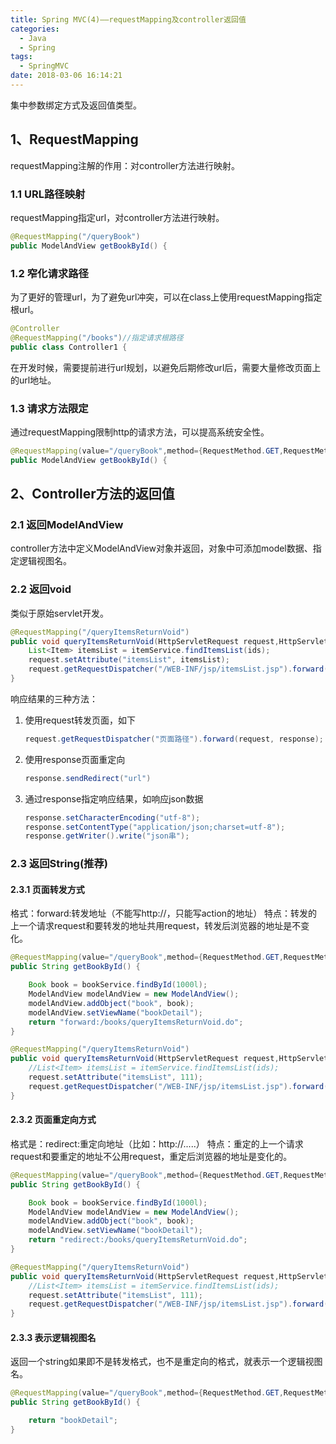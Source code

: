 ```yaml
---
title: Spring MVC(4)——requestMapping及controller返回值
categories:
  - Java
  - Spring
tags:
  - SpringMVC
date: 2018-03-06 16:14:21
---
```


集中参数绑定方式及返回值类型。
<!--more-->

## 1、RequestMapping

requestMapping注解的作用：对controller方法进行映射。

### 1.1 URL路径映射

requestMapping指定url，对controller方法进行映射。

```java
@RequestMapping("/queryBook")
public ModelAndView getBookById() {
```

### 1.2 窄化请求路径

为了更好的管理url，为了避免url冲突，可以在class上使用requestMapping指定根url。

```java
@Controller
@RequestMapping("/books")//指定请求根路径
public class Controller1 {
```

在开发时候，需要提前进行url规划，以避免后期修改url后，需要大量修改页面上的url地址。

### 1.3 请求方法限定

通过requestMapping限制http的请求方法，可以提高系统安全性。

```java
@RequestMapping(value="/queryBook",method={RequestMethod.GET,RequestMethod.POST})
public ModelAndView getBookById() {
```

## 2、Controller方法的返回值

### 2.1 返回ModelAndView

controller方法中定义ModelAndView对象并返回，对象中可添加model数据、指定逻辑视图名。

### 2.2 返回void

类似于原始servlet开发。

```java
@RequestMapping("/queryItemsReturnVoid")
public void queryItemsReturnVoid(HttpServletRequest request,HttpServletResponse response,Integer[] ids){
    List<Item> itemsList = itemService.findItemsList(ids);
    request.setAttribute("itemsList", itemsList);
    request.getRequestDispatcher("/WEB-INF/jsp/itemsList.jsp").forward(request, response);
}
```

响应结果的三种方法：

 1. 使用request转发页面，如下
 
    ```java
    request.getRequestDispatcher("页面路径").forward(request, response);
    ```

 2. 使用response页面重定向
 
    ```java
    response.sendRedirect("url")
    ```
    
 3. 通过response指定响应结果，如响应json数据

    ```java
    response.setCharacterEncoding("utf-8");
    response.setContentType("application/json;charset=utf-8");
    response.getWriter().write("json串");
    ```
    
### 2.3 返回String(推荐)

#### 2.3.1 页面转发方式

格式：forward:转发地址（不能写http://，只能写action的地址）
特点：转发的上一个请求request和要转发的地址共用request，转发后浏览器的地址是不变化。

```java
@RequestMapping(value="/queryBook",method={RequestMethod.GET,RequestMethod.POST})
public String getBookById() {

    Book book = bookService.findById(1000l);
    ModelAndView modelAndView = new ModelAndView();
    modelAndView.addObject("book", book);
    modelAndView.setViewName("bookDetail");
    return "forward:/books/queryItemsReturnVoid.do";
}

@RequestMapping("/queryItemsReturnVoid")
public void queryItemsReturnVoid(HttpServletRequest request,HttpServletResponse response,Integer[] ids) throws ServletException, IOException{
    //List<Item> itemsList = itemService.findItemsList(ids);
    request.setAttribute("itemsList", 111);
    request.getRequestDispatcher("/WEB-INF/jsp/itemsList.jsp").forward(request, response);
}
```

#### 2.3.2 页面重定向方式

格式是：redirect:重定向地址（比如：http://.....）
特点：重定的上一个请求request和要重定的地址不公用request，重定后浏览器的地址是变化的。

```java
@RequestMapping(value="/queryBook",method={RequestMethod.GET,RequestMethod.POST})
public String getBookById() {

    Book book = bookService.findById(1000l);
    ModelAndView modelAndView = new ModelAndView();
    modelAndView.addObject("book", book);
    modelAndView.setViewName("bookDetail");
    return "redirect:/books/queryItemsReturnVoid.do";
}

@RequestMapping("/queryItemsReturnVoid")
public void queryItemsReturnVoid(HttpServletRequest request,HttpServletResponse response,Integer[] ids) throws ServletException, IOException{
    //List<Item> itemsList = itemService.findItemsList(ids);
    request.setAttribute("itemsList", 111);
    request.getRequestDispatcher("/WEB-INF/jsp/itemsList.jsp").forward(request, response);
}
```

#### 2.3.3 表示逻辑视图名

返回一个string如果即不是转发格式，也不是重定向的格式，就表示一个逻辑视图名。

```java
@RequestMapping(value="/queryBook",method={RequestMethod.GET,RequestMethod.POST})
public String getBookById() {

    return "bookDetail";
}
```
